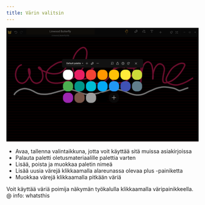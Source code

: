 ```yaml
---
title: Värin valitsin
---
```


![Värin keräys](color_picker.png)

- Avaa, tallenna valintaikkuna, jotta voit käyttää sitä muissa asiakirjoissa
- Palauta paletti oletusmateriaalille palettia varten
- Lisää, poista ja muokkaa paletin nimeä
- Lisää uusia värejä klikkaamalla alareunassa olevaa plus -painiketta
- Muokkaa värejä klikkaamalla pitkään väriä

Voit käyttää väriä poimija näkymän työkalulla klikkaamalla väripainikkeella. @ info: whatsthis
